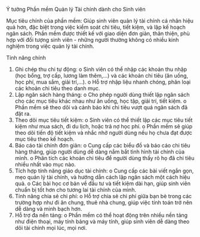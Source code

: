 Ý tưởng Phần mềm Quản lý Tài chính dành cho Sinh viên

Mục tiêu chính của phần mềm: Giúp sinh viên quản lý tài chính cá nhân hiệu quả hơn, đặc biệt trong việc kiểm soát chi tiêu, tiết kiệm, và lập kế hoạch ngân sách. Phần mềm được thiết kế với giao diện đơn giản, thân thiện, phù hợp với đối tượng sinh viên - những người thường không có nhiều kinh nghiệm trong việc quản lý tài chính.

Tính năng chính

1.	Ghi chép thu chi tự động:
o	Sinh viên có thể nhập các khoản thu nhập (học bổng, trợ cấp, lương làm thêm,...) và các khoản chi tiêu (ăn uống, học phí, mua sắm, giải trí,...).
o	Hỗ trợ nhập liệu nhanh chóng, phân loại các khoản chi tiêu theo danh mục.
2.	Lập ngân sách hàng tháng:
o	Cho phép người dùng thiết lập ngân sách cho các mục tiêu khác nhau như ăn uống, học tập, giải trí, tiết kiệm.
o	Phần mềm sẽ theo dõi và cảnh báo khi chi tiêu vượt quá ngân sách đã đặt ra.
3.	Theo dõi mục tiêu tiết kiệm:
o	Sinh viên có thể thiết lập các mục tiêu tiết kiệm như mua sách, đi du lịch, hoặc trả nợ học phí.
o	Phần mềm sẽ giúp theo dõi tiến độ tiết kiệm và nhắc nhở người dùng nếu họ chưa đạt được mục tiêu theo kế hoạch.
4.	Báo cáo tài chính đơn giản:
o	Cung cấp các biểu đồ và báo cáo chi tiêu hàng tháng, giúp người dùng dễ dàng nắm bắt tình hình tài chính của mình.
o	Phân tích các khoản chi tiêu để người dùng thấy rõ họ đã chi tiêu nhiều nhất vào mục nào.
5.	Tích hợp tính năng giáo dục tài chính:
o	Cung cấp các bài viết ngắn gọn, mẹo quản lý tài chính, và hướng dẫn cách lập ngân sách một cách hiệu quả.
o	Các bài học cơ bản về đầu tư và tiết kiệm dài hạn, giúp sinh viên chuẩn bị tốt hơn cho tương lai tài chính của mình.
6.	Tính năng chia sẻ chi phí:
o	Hỗ trợ chia sẻ chi phí giữa bạn bè trong các trường hợp như đi ăn chung, thuê nhà chung, giúp việc tính toán trở nên dễ dàng và minh bạch hơn.
7.	Hỗ trợ đa nền tảng:
o	Phần mềm có thể hoạt động trên nhiều nền tảng như điện thoại, máy tính bảng và máy tính, giúp sinh viên dễ dàng theo dõi tài chính mọi lúc, mọi nơi.
